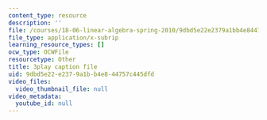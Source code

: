 ```yaml
---
content_type: resource
description: ''
file: /courses/18-06-linear-algebra-spring-2010/9dbd5e22e2379a1bb4e844757c445dfd_7UJ4CFRGd-U.srt
file_type: application/x-subrip
learning_resource_types: []
ocw_type: OCWFile
resourcetype: Other
title: 3play caption file
uid: 9dbd5e22-e237-9a1b-b4e8-44757c445dfd
video_files:
  video_thumbnail_file: null
video_metadata:
  youtube_id: null
---
```

